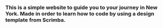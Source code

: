 ### This is a simple website to guide you to your journey in New York. Made in order to learn how to code by using a design template from Scrimba.
